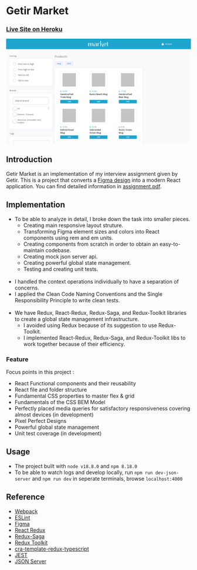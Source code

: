 # Getir Market
### [Live Site on Heroku](https://serdarsen-getir-market.herokuapp.com/)

![Getir Market](./docs/screenshot.png)

## Introduction
Getir Market is an implementation of my interview assignment given by Getir. This is a project that converts a [Figma design](./docs/design.fig) into a modern React application. You can find detailed information in [assignment.pdf](./docs/assignment.pdf).

## Implementation
* To be able to analyze in detail, I broke down the task into smaller pieces.
    * Creating main responsive layout struture. 
    * Transforming Figma element sizes and colors into React components using rem and em units. 
    * Creating components from scratch in order to obtain an easy-to-maintain codebase. 
    * Creating mock json server api.
    * Creating powerful global state management.
    * Testing and creating unit tests.
<br/><br/>    
* I handled the context operations individually to have a separation of concerns.  
* I applied the Clean Code Naming Conventions and the Single Responsibility Principle to write clean tests.
<br/><br/>
* We have Redux, React-Redux, Redux-Saga, and Redux-Toolkit libraries to create a global state management infrastructure.
    *  I avoided using Redux because of its suggestion to use Redux-Toolkit.
    *  I implemented React-Redux, Redux-Saga, and Redux-Toolkit libs to work together because of their efficiency.

### Feature

Focus points in this project :

- React Functional components and their reusability
- React file and folder structure
- Fundamental CSS properties to master flex & grid
- Fundamentals of the CSS BEM Model
- Perfectly placed media queries for satisfactory responsiveness covering almost devices (in development)
- Pixel Perfect Designs
- Powerful global state management
- Unit test coverage (in development)

## Usage
- The project built with `node v18.8.0` and `npm 8.18.0`
- To be able to watch logs and develop locally, run `npm run dev-json-server` and `npm run dev` in seperate terminals, browse `localhost:4000`

## Reference
- [Webpack](https://webpack.js.org/)
- [ESLint](https://eslint.org/)
- [Figma](https://www.figma.com)
- [React Redux](https://react-redux.js.org/)
- [Redux-Saga](https://redux-saga.js.org/)
- [Redux Toolkit](https://redux-toolkit.js.org/)
- [cra-template-redux-typescript](https://github.com/reduxjs/cra-template-redux-typescript)
- [JEST](https://jestjs.io/)
- [JSON Server](https://github.com/typicode/json-server)